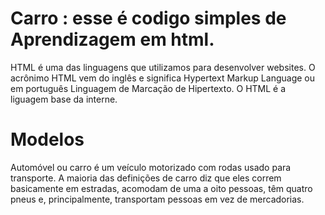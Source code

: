 # Carro : esse é codigo simples de Aprendizagem em html.
HTML é uma das linguagens que utilizamos para desenvolver websites. O acrônimo HTML vem do inglês e significa Hypertext Markup Language ou em português Linguagem de Marcação de Hipertexto. O HTML é a liguagem base da interne.
<!DOCTYPE html>
<html>
<head>
<title>CarrosTitle</title>
</head>
<body>

<h1>Modelos</h1>
<p>Automóvel ou carro é um veículo motorizado com rodas usado para transporte. A maioria das definições de carro diz que eles correm basicamente em estradas, acomodam de uma a oito pessoas, têm quatro pneus e, principalmente, transportam pessoas em vez de mercadorias.</p>

</body>
</html>
